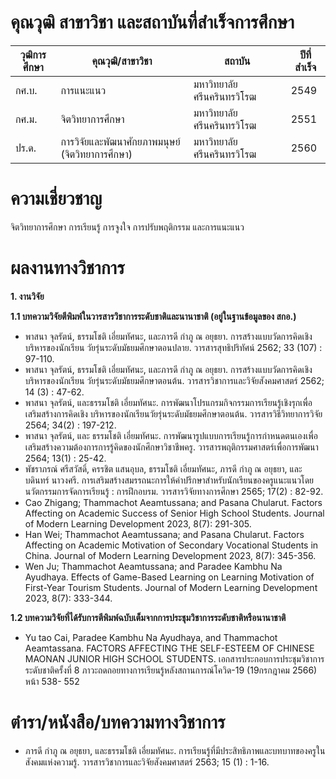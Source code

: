 # คุณวุฒิ สาขาวิชา และสถาบันที่สำเร็จการศึกษา
| **วุฒิการศึกษา** | **คุณวุฒิ/สาขาวิชา** |**สถาบัน**|**ปีที่สำเร็จ**|
|----------------|-------------------|----------|----------|
| กศ.บ.           | การแนะแนว | มหาวิทยาลัยศรีนครินทรวิโรฒ | 2549 |
| กศ.ม.          | จิตวิทยาการศึกษา | มหาวิทยาลัยศรีนครินทรวิโรฒ | 2551 |
| ปร.ด.          | การวิจัยและพัฒนาศักยภาพมนุษย์ (จิตวิทยาการศึกษา) | มหาวิทยาลัยศรีนครินทรวิโรฒ | 2560 |

# **ความเชี่ยวชาญ**
จิตวิทยาการศึกษา การเรียนรู้ การจูงใจ การปรับพฤติกรรม และการแนะแนว


# **ผลงานทางวิชาการ**

**1. งานวิจัย**

**1.1    บทความวิจัยตีพิมพ์ในวารสารวิชาการระดับชาติและนานาชาติ (อยู่ในฐานข้อมูลของ สกอ.)**
- พาสนา จุลรัตน์, ธรรมโชติ เอี่ยมทัศนะ, และภารดี กำภู ณ อยุธยา. การสร้างแบบวัดการคิดเชิงบริหารของนักเรียน วัยรุ่นระดับมัธยมศึกษาตอนปลาย. วารสารสุทธิปริทัศน์ 2562; 33 (107) : 97-110.
- พาสนา จุลรัตน์, ธรรมโชติ เอี่ยมทัศนะ, และภารดี กำภู ณ อยุธยา. การสร้างแบบวัดการคิดเชิงบริหารของนักเรียน วัยรุ่นระดับมัธยมศึกษาตอนต้น. วารสารวิชาการและวิจัยสังคมศาสตร์ 2562; 14 (3) : 47-62.
- พาสนา จุลรัตน์, และธรรมโชติ เอี่ยมทัศนะ. การพัฒนาโปรแกรมกิจกรรมการเรียนรู้เชิงรุกเพื่อเสริมสร้างการคิดเชิง บริหารของนักเรียนวัยรุ่นระดับมัธยมศึกษาตอนต้น. วารสารวิธีวิทยาการวิจัย 2564; 34(2) : 197-212.
- พาสนา จุลรัตน์, และ ธรรมโชติ เอี่ยมทัศนะ. การพัฒนารูปแบบการเรียนรู้การกำหนดตนเองเพื่อเสริมสร้างความต้องการการรู้คิดของนักศึกษาวิชาชีพครู. วารสารพฤติกรรมศาสตร์เพื่อการพัฒนา 2564; 13(1) : 25-42.
- พัชราภรณ์ ศรีสวัสดิ์, ครรชิต แสนอุบล, ธรรมโชติ เอี่ยมทัศนะ, ภารดี กำภู ณ อยุธยา, และบดินทร์ นาวงศรี. การเสริมสร้างสมรรถนะการให้คำปรึกษาสำหรับนักเรียนของครูแนะแนวโดยนวัตกรรมการจัดการเรียนรู้ :  การฝึกอบรม. วารสารวิจัยทางการศึกษา 2565; 17(2) : 82-92.
- Cao Zhigang; Thammachot Aeamtussana; and Pasana Chularut. Factors Affecting on Academic Success of Senior High School Students. Journal of Modern Learning Development 2023, 8(7): 291-305.                            
- Han Wei; Thammachot Aeamtussana; and Pasana Chularut. Factors Affecting on Academic Motivation of Secondary Vocational Students in China. Journal of Modern Learning Development 2023, 8(7): 345-356.
- Wen Ju; Thammachot Aeamtussana; and Paradee Kambhu Na Ayudhaya. Effects of Game-Based Learning on Learning Motivation of First-Year Tourism Students. Journal of Modern Learning Development 2023, 8(7): 333-344.

**1.2  บทความวิจัยที่ได้รับการตีพิมพ์ฉบับเต็มจากการประชุมวิชาการระดับชาติหรือนานาชาติ**
- Yu tao Cai,  Paradee Kambhu Na Ayudhaya, and Thammachot Aeamtassana. FACTORS AFFECTING THE SELF-ESTEEM OF CHINESE MAONAN JUNIOR HIGH SCHOOL STUDENTS. เอกสารประกอบการประชุมวิชาการระดับชาติครั้งที่ 8 ภาวะถดถอยทางการเรียนรู้หลังสถานการณ์โควิด-19  (19กรกฎาคม 2566) หน้า 538- 552

# ตำรา/หนังสือ/บทความทางวิชาการ
- ภารดี กำภู ณ อยุธยา, และธรรมโชติ เอี่ยมทัศนะ. การเรียนรู้ที่มีประสิทธิภาพและบทบาทของครูในสังคมแห่งความรู้. วารสารวิชาการและวิจัยสังคมศาสตร์ 2563; 15 (1) : 1-16.
